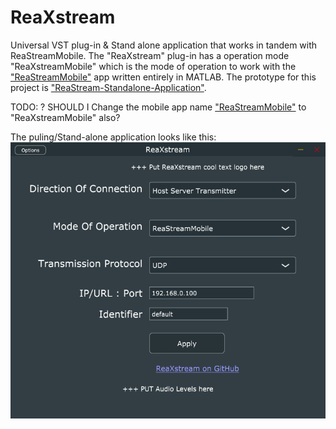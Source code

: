 # ReaXstream
Universal VST plug-in & Stand alone application that works in tandem with ReaStreamMobile.
The "ReaXstream" plug-in has a operation mode "ReaXstreamMobile" which is the mode of operation to work with the ["ReaStreamMobile"](https://github.com/JessyJP/ReaStreamMobile) app written entirely in MATLAB.
The prototype for this project is ["ReaStream-Standalone-Application"](https://github.com/JessyJP/ReaStream-Standalone-Application).

TODO: ? SHOULD I Change the mobile app name ["ReaStreamMobile"](https://github.com/JessyJP/ReaStreamMobile) to "ReaXstreamMobile" also?

The puling/Stand-alone application looks like this:
![plot](Images/Readme_Plugin_image.png)
